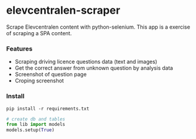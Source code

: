 # elevcentralen-scraper
Scrape Elevcentralen content with python-selenium. This app is a exercise of scraping a SPA content.

### Features
* Scraping driving licence questions data (text and images)
* Get the correct answer from unknown question by analysis data
* Screenshot of question page
* Croping screenshot

### Install
```
pip install -r requirements.txt
```

```python
# create db and tables
from lib import models
models.setup(True)
```

